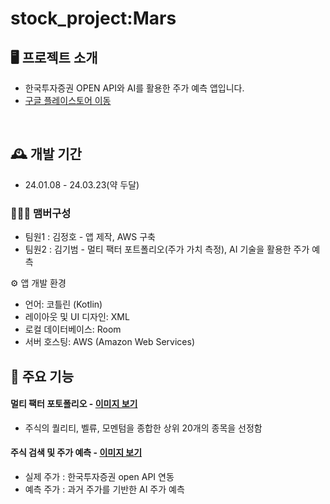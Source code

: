 # stock_project:Mars


## 🖥️ 프로젝트 소개
 - 한국투자증권 OPEN API와 AI를 활용한 주가 예측 앱입니다.
 - <a href="https://play.google.com/store/apps/details?id=com.project.stockproject" >구글 플레이스토어 이동</a>
<br>

## 🕰️ 개발 기간
* 24.01.08 - 24.03.23(약 두달)

### 🧑‍🤝‍🧑 맴버구성
 - 팀원1 : 김정호 - 앱 제작, AWS 구축
 - 팀원2 : 김기범 - 멀티 팩터 포트폴리오(주가 가치 측정), AI 기술을 활용한 주가 예측

⚙️ 앱 개발 환경
 - 언어: 코틀린 (Kotlin)
 - 레이아웃 및 UI 디자인: XML
 - 로컬 데이터베이스: Room
 - 서버 호스팅: AWS (Amazon Web Services)

## 📌 주요 기능
#### 멀티 팩터 포토폴리오 - <a href="https://drive.google.com/file/d/1xDctqs_uWlCVCVXfarD7WFGu3CpaJcEG/view?usp=sharing" >이미지 보기</a>
- 주식의 퀄리티, 벨류, 모멘텀을 종합한 상위 20개의 종목을 선정함
#### 주식 검색 및 주가 예측 - <a href="https://drive.google.com/file/d/1RI-xMDDqe6WeNbsMs600nVirb6kOLWsI/view?usp=sharing" >이미지 보기 </a>
- 실제 주가 : 한국투자증권 open API 연동
- 예측 주가 : 과거 주가를 기반한 AI 주가 예측
